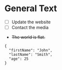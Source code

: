 # General Text
- [ ] Update the website
- [ ] Contact the media
- ~~The world is flat.~~
```
{
  "firstName": "John",
  "lastName": "Smith",
  "age": 25
}
```
